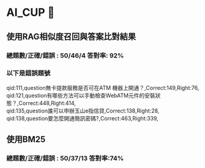 # AI_CUP :memo:
## 使用RAG相似度召回與答案比對結果  
### 總題數/正確/錯誤 : 50/46/4 答對率: 92%
### 以下是錯誤題號  
qid:111,question無卡提款服務是否可在ATM 機器上開通？,Correct:149,Right:76,  
qid:121,question有哪些方法可以手動檢查WebATM元件的安裝狀態？,Correct:448,Right:414,  
qid:135,question誰可以申辦玉山e指信貸,Correct:138,Right:28,  
qid:138,question要怎麼開通簡訊密碼?,Correct:463,Right:339,  

## 使用BM25
###  總題數/正確/錯誤 : 50/37/13 答對率:74%
